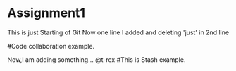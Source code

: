 # Assignment1
This is just Starting of Git
Now one line I added and deleting 'just' in 2nd line

#Code collaboration example.

Now,I am adding something...
@t-rex 
#This is Stash example.
